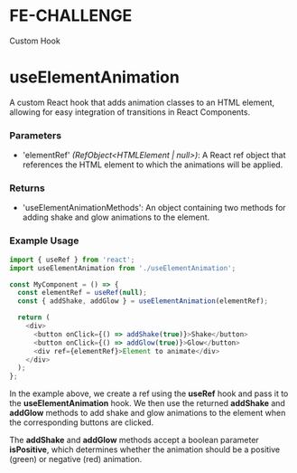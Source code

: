 # FE-CHALLENGE

Custom Hook 
# useElementAnimation

A custom React hook that adds animation classes to an HTML element, allowing for easy integration of transitions in React Components.
### Parameters
- 'elementRef' *(RefObject<HTMLElement | null>)*: A React ref object that references the HTML element to which the animations will be applied.
### Returns
- 'useElementAnimationMethods': An object containing two methods for adding shake and glow animations to the element.
### Example Usage
```js
import { useRef } from 'react';
import useElementAnimation from './useElementAnimation';

const MyComponent = () => {
  const elementRef = useRef(null);
  const { addShake, addGlow } = useElementAnimation(elementRef);

  return (
    <div>
      <button onClick={() => addShake(true)}>Shake</button>
      <button onClick={() => addGlow(true)}>Glow</button>
      <div ref={elementRef}>Element to animate</div>
    </div>
  );
};
```

In the example above, we create a ref using the **useRef** hook and pass it to the **useElementAnimation** hook. We then use the returned **addShake** and **addGlow** methods to add shake and glow animations to the element when the corresponding buttons are clicked.

The **addShake** and **addGlow** methods accept a boolean parameter **isPositive**, which determines whether the animation should be a positive (green) or negative (red) animation.
